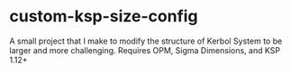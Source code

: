 # custom-ksp-size-config
A small project that I make to modify the structure of Kerbol System to be larger and more challenging. Requires OPM, Sigma Dimensions, and KSP 1.12+
